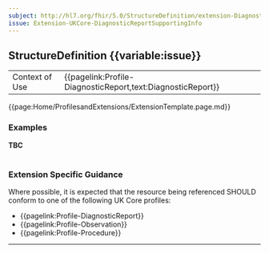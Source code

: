 ```yaml
---
subject: http://hl7.org/fhir/5.0/StructureDefinition/extension-DiagnosticReport.supportingInfo
issue: Extension-UKCore-DiagnosticReportSupportingInfo
---
```

## StructureDefinition {{variable:issue}}

<table id="addToTranspose">
<tr><td>Context of Use</td>
<td>{{pagelink:Profile-DiagnosticReport,text:DiagnosticReport}}</td>
</tr>
</table>

{{page:Home/ProfilesandExtensions/ExtensionTemplate.page.md}}

<div id="Examples" class="tabcontent">
  <h3>Examples</h3>
  <b>TBC</b>
  <br><br>
</div>

<h3 id="guidance-diagnosticreportsupportinginfo">Extension Specific Guidance</h3>

Where possible, it is expected that the resource being referenced SHOULD conform to one of the following UK Core profiles:

- {{pagelink:Profile-DiagnosticReport}}
- {{pagelink:Profile-Observation}}
- {{pagelink:Profile-Procedure}}


---